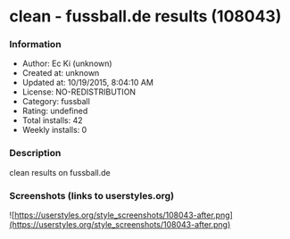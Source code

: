 # clean - fussball.de results (108043)

### Information
- Author: Ec Ki (unknown)
- Created at: unknown
- Updated at: 10/19/2015, 8:04:10 AM
- License: NO-REDISTRIBUTION
- Category: fussball
- Rating: undefined
- Total installs: 42
- Weekly installs: 0


### Description
clean results on fussball.de


### Screenshots (links to userstyles.org)
![https://userstyles.org/style_screenshots/108043-after.png](https://userstyles.org/style_screenshots/108043-after.png)


